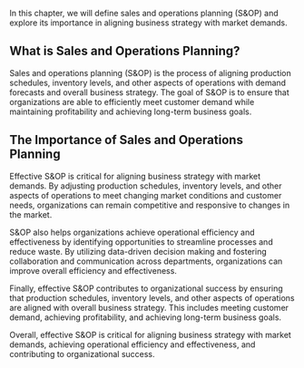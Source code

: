 
In this chapter, we will define sales and operations planning (S&OP) and explore its importance in aligning business strategy with market demands.

What is Sales and Operations Planning?
--------------------------------------

Sales and operations planning (S&OP) is the process of aligning production schedules, inventory levels, and other aspects of operations with demand forecasts and overall business strategy. The goal of S&OP is to ensure that organizations are able to efficiently meet customer demand while maintaining profitability and achieving long-term business goals.

The Importance of Sales and Operations Planning
-----------------------------------------------

Effective S&OP is critical for aligning business strategy with market demands. By adjusting production schedules, inventory levels, and other aspects of operations to meet changing market conditions and customer needs, organizations can remain competitive and responsive to changes in the market.

S&OP also helps organizations achieve operational efficiency and effectiveness by identifying opportunities to streamline processes and reduce waste. By utilizing data-driven decision making and fostering collaboration and communication across departments, organizations can improve overall efficiency and effectiveness.

Finally, effective S&OP contributes to organizational success by ensuring that production schedules, inventory levels, and other aspects of operations are aligned with overall business strategy. This includes meeting customer demand, achieving profitability, and achieving long-term business goals.

Overall, effective S&OP is critical for aligning business strategy with market demands, achieving operational efficiency and effectiveness, and contributing to organizational success.
